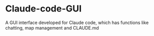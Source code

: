 # Claude-code-GUI
A GUI interface developed for Claude code, which has functions like chatting, map management and CLAUDE.md
